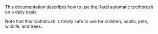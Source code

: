 This documentation describes how to use the Karel automatic toothbrush on a daily basis.

Note that this toothbrush is totally safe to use for children, adults, pets, wildlife, and trees.
